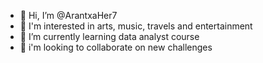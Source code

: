- 👋 Hi, I’m @ArantxaHer7
- 👀 I'm interested in arts, music, travels and entertainment
- 🌱 I’m currently learning data analyst course
- 💞️ i'm looking to collaborate on new challenges


<!---
ArantxaHer7/ArantxaHer7 is a ✨ special ✨ repository because its `README.md` (this file) appears on your GitHub profile.
You can click the Preview link to take a look at your changes.
--->
